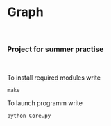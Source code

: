 # Graph

<br>

### Project for summer practise

<br>

To install required modules write

`make`

To launch programm write

`python Core.py`
